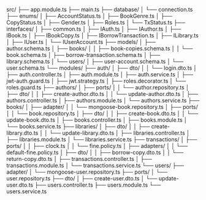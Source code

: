 src/
├── app.module.ts
├── main.ts
├── database/
│   └── connection.ts
├── enums/
│   ├── AccountStatus.ts
│   ├── BookGenre.ts
│   ├── CopyStatus.ts
│   ├── Gender.ts
│   ├── Roles.ts
│   └── TxStatus.ts
├── interfaces/
│   ├── common.ts
│   ├── IAuth.ts
│   ├── IAuthor.ts
│   ├── IBook.ts
│   ├── IBookCopy.ts
│   ├── IBorrowTransaction.ts
│   ├── ILibrary.ts
│   ├── IUser.ts
│   └── IUserAccount.ts
├── models/
│   ├── author.schema.ts
│   ├── books/
│   │   ├── book-copies.schema.ts
│   │   └── book.schema.ts
│   ├── borrow-transaction.schema.ts
│   ├── library.schema.ts
│   └── users/
│       ├── user-account.schema.ts
│       └── user.schema.ts
└── modules/
    ├── auth/
    │   ├── dto/
    │   │   └── login.dto.ts
    │   ├── auth.controller.ts
    │   ├── auth.module.ts
    │   ├── auth.service.ts
    │   ├── jwt-auth.guard.ts
    │   ├── jwt.strategy.ts
    │   ├── roles.decorator.ts
    │   └── roles.guard.ts
    ├── authors/
    │   ├── ports/
    │   │   └── author.repository.ts
    │   ├── dto/
    │   │   ├── create-author.dto.ts
    │   │   └── update-author.dto.ts
    │   ├── authors.controller.ts
    │   ├── authors.module.ts
    │   └── authors.service.ts
    ├── books/
    │   ├── adapter/
    │   │   └── mongoose-book.repository.ts
    │   ├── ports/
    │   │   └── book.repository.ts
    │   ├── dto/
    │   │   ├── create-book.dto.ts
    │   │   └── update-book.dto.ts
    │   ├── books.controller.ts
    │   ├── books.module.ts
    │   └── books.service.ts
    ├── libraries/
    │   ├── dto/
    │   │   ├── create-library.dto.ts
    │   │   └── update-library.dto.ts
    │   ├── libraries.controller.ts
    │   ├── libraries.module.ts
    │   └── libraries.service.ts
    ├── transactions/
    │   ├── ports/
    │   │   ├── clock.ts
    │   │   └── fine.policy.ts
    │   ├── adapters/
    │   │   └── default-fine.policy.ts
    │   ├── dto/
    │   │   ├── borrow-copy.dto.ts
    │   │   └── return-copy.dto.ts
    │   ├── transactions.controller.ts
    │   ├── transactions.module.ts
    │   └── transactions.service.ts
    └── users/
        ├── adapter/
        │   └── mongoose-user.repository.ts
        ├── ports/
        │   └── user.repository.ts
        ├── dto/
        │   ├── create-user.dto.ts
        │   └── update-user.dto.ts
        ├── users.controller.ts
        ├── users.module.ts
        └── users.service.ts